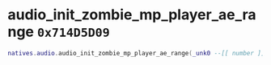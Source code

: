# audio_init_zombie_mp_player_ae_range `0x714D5D09`

```lua
natives.audio.audio_init_zombie_mp_player_ae_range(_unk0 --[[ number ]], _unk1 --[[ number ]])
```